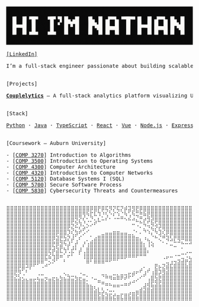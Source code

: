 ![Hi I'm Nathan](hey.png)
<pre>
<a href="https://www.linkedin.com/in/nathanbrads/">[LinkedIn]</a>

I’m a full-stack engineer passionate about building scalable, data-driven, and visually engaging systems.  

  
[Projects]  
  
<a href="https://couplelytics.com"><b>Couplelytics</b></a> — A full-stack analytics platform visualizing U.S. city data.


[Stack]  
  
<a href="https://www.python.org/">Python</a> · <a href="https://www.java.com/">Java</a> · <a href="https://www.typescriptlang.org/">TypeScript</a> · <a href="https://react.dev/">React</a> · <a href="https://vuejs.org/">Vue</a> · <a href="https://nodejs.org/">Node.js</a> · <a href="https://expressjs.com/">Express</a> · <a href="https://www.mongodb.com/">MongoDB</a>

  
[Coursework — Auburn University]  
  
- [<a href="#">COMP 3270</a>] Introduction to Algorithms  
- [<a href="#">COMP 3500</a>] Introduction to Operating Systems  
- [<a href="#">COMP 4300</a>] Computer Architecture  
- [<a href="#">COMP 4320</a>] Introduction to Computer Networks  
- [<a href="#">COMP 5120</a>] Database Systems I (SQL)  
- [<a href="#">COMP 5700</a>] Secure Software Process  
- [<a href="#">COMP 5830</a>] Cybersecurity Threats and Countermeasures  


⣿⣿⣿⣿⣿⣿⣿⣿⣿⣿⣿⣿⣿⣿⣿⣿⣿⣿⣿⣿⣿⣿⡿⣿⡟⡿⢯⡻⡝⢯⡝⡾⣽⣻⣟⡿⣿⣿⣿⣿⣿⣿⣿⣿⣿⣿⣿⣿⣿⣿⣿⣿⣿⣿⣿⣿⣿⣿⣿⣿⣿⣿⣿⣿⣿
⣿⣿⣿⣿⣿⣿⣿⣿⣿⣿⣿⣿⣿⣿⣿⣿⣿⣿⣿⣿⢻⠳⣏⠧⠹⡘⢣⠑⠎⠱⣈⠳⢡⠳⢭⣛⠷⣟⣿⣿⣿⣿⣿⣿⣿⣿⣿⣿⣿⣿⣿⣿⣿⣿⣿⣿⣿⣿⣿⣿⣿⣿⣿⣿⣿
⣿⣿⣿⣿⣿⣿⣿⣿⣿⣿⣿⣿⣿⣿⣿⣿⣿⡿⣝⣎⢣⠡⠌⣢⠧⠒⠃⠁⠈⠉⠉⠑⠓⠚⠦⣍⡞⡽⣞⡿⣿⣿⣿⣿⣿⣿⣿⣿⣿⣿⣿⣿⣿⣿⣿⣿⣿⣿⣿⣿⣿⣿⣿⣿⣿
⣿⣿⣿⣿⣿⣿⣿⣿⣿⣿⣿⣿⣿⣿⣿⣿⡿⣝⠮⡜⣢⠕⠊⠁⠀⠀⠀⠀⠀⠀⠀⠀⠀⠉⠐⠄⡙⠲⣝⡺⡽⣿⣿⣿⣿⣿⣿⣿⣿⣿⣿⣿⣿⣿⣿⣿⣿⣿⣿⣿⣿⣿⣿⣿⣿
⣿⣿⣿⣿⣿⣿⣿⣿⣿⣿⣿⣿⣿⡿⣿⣿⡹⢎⣳⠞⡡⠊⠀⠀⠀⣀⣤⣤⣶⣶⣤⣤⣀⡈⠂⠄⠙⠱⡌⠳⣹⢎⡿⣿⣿⣿⣿⣿⣿⣿⣿⣿⣿⣿⣿⣿⣿⣿⣿⣿⣿⣿⣿⣿⣿
⣿⣿⣿⣿⣿⣿⣿⣿⣿⣿⣿⣿⡿⣽⣟⣳⡝⡼⢁⠎⠀⡀⢁⣴⣿⣿⣿⣿⣿⣿⣿⣿⣿⣿⣶⡄⠰⣄⠈⠓⢌⠛⢽⣣⡟⢿⠿⣿⣿⢿⣿⣿⣿⣿⣿⣿⣿⣿⣿⣿⣿⣿⣿⣿⣿
⣿⣿⣿⣿⣿⣿⣿⣿⣿⣿⣿⣿⣟⡿⣽⠳⡼⢁⡞⠀⡜⢰⣿⣿⣿⣿⣿⣿⣿⣿⣿⣿⣿⣿⣿⣿⡆⢸⢵⠀⠀⠁⠂⠤⣉⠉⠓⠒⠚⠦⠥⡈⠉⣙⢛⡿⣿⣿⣿⣿⣿⣿⣿⣿⣿
⣿⣿⣿⣿⣿⣿⣿⣿⣿⣿⣿⣟⡾⣽⣏⢳⢃⣞⠃⡼⢀⣿⣿⣿⣿⣿⣿⣿⣿⣿⣿⣿⣿⣿⣿⣿⣿⡄⠀⠀⠀⠀⠀⠀⠀⠀⠁⢀⣀⠤⠐⢋⡰⣌⣾⣿⣿⣿⣿⣿⣿⣿⣿⣿⣿
⣿⣿⣿⣿⣿⣿⣿⣿⣿⣿⣟⣮⢳⣿⠶⠁⠖⠃⠀⠁⢸⣿⣿⣿⣿⣿⣿⣿⣿⣿⣿⡿⠿⠿⠟⠛⠛⠀⠀⠀⠀⢀⡤⠤⠐⠒⣉⠡⣄⠶⣭⣿⣽⣿⣿⣿⣿⣿⣿⣿⣿⣿⣿⣿⣿
⣿⣿⣿⣿⣿⣿⣿⣿⡿⠿⢉⡢⠝⠁⠀⠃⠀⠀⠀⠀⠀⠿⠃⠿⠿⠿⠛⠋⠉⠁⠀⠀⠀⠀⠀⠀⠀⠀⠀⣀⠀⣀⢤⣰⣲⣽⣾⡟⣾⣿⣿⣿⣿⣿⣿⣿⣿⣿⣿⣿⣿⣿⣿⣿⣿
⣿⣿⣿⣟⡿⡚⠏⠁⠀⠐⠉⠀⠀⠀⠀⠀⠀⠀⠀⠀⠀⠀⠀⠀⠀⠀⠀⠀⠀⠀⠀⠀⠀⠀⠀⣠⠂⣠⠀⣯⣗⣮⢿⣷⣿⣿⣿⣿⣿⣿⣿⣿⣿⣿⣿⣿⣿⣿⣿⣿⣿⣿⣿⣿⣿
⣿⣿⢯⡝⠠⠁⠀⠀⠠⠤⠀⠀⠀⠀⡀⠢⣄⣀⡀⠐⠤⡀⠀⠀⠀⢤⣄⣀⠤⣄⣤⢤⣖⡾⠋⢁⡼⠁⣸⡿⣞⣽⣿⣿⣿⣿⣿⣿⣿⣿⣿⣿⣿⣿⣿⣿⣿⣿⣿⣿⣿⣿⣿⣿⣿
⣿⣿⣷⣾⣵⣦⣶⣖⣳⣶⣝⣶⣯⣷⣽⣷⣾⣶⣽⣯⣶⠄⠈⠒⣤⣀⠉⠙⠛⠛⠋⠋⢁⣠⠔⠁⠀⢰⣿⣽⣯⣿⣿⣿⣿⣿⣿⣿⣿⣿⣿⣿⣿⣿⣿⣿⣿⣿⣿⣿⣿⣿⣿⣿⣿
⣿⣿⣿⣿⣿⣿⣿⣿⣿⣿⣿⣿⣿⣿⣿⣿⣿⣿⣿⣿⣿⣷⣦⡄⡀⡉⠛⠓⠶⠶⠒⠛⠋⠀⠀⢀⣼⣻⢷⣾⣷⣿⣿⣿⣿⣿⣿⣿⣿⣿⣿⣿⣿⣿⣿⣿⣿⣿⣿⣿⣿⣿⣿⣿⣿
⣿⣿⣿⣿⣿⣿⣿⣿⣿⣿⣿⣿⣿⣿⣿⣿⣿⣿⣿⣿⣿⣿⣿⣾⣧⡵⣌⣒⢂⠀⣀⣀⣠⣤⣶⣿⣾⣿⣿⣿⣿⣿⣿⣿⣿⣿⣿⣿⣿⣿⣿⣿⣿⣿⣿⣿⣿⣿⣿⣿⣿⣿⣿⣿⣿
⣿⣿⣿⣿⣿⣿⣿⣿⣿⣿⣿⣿⣿⣿⣿⣿⣿⣿⣿⣿⣿⣿⣿⣿⣷⣿⣾⣷⣯⣿⣧⣿⣷⣿⣷⣿⣿⣿⣿⣿⣿⣿⣿⣿⣿⣿⣿⣿⣿⣿⣿⣿⣿⣿⣿⣿⣿⣿⣿⣿⣿⣿⣿⣿⣿⠀⠀⠀⠀
</pre>


